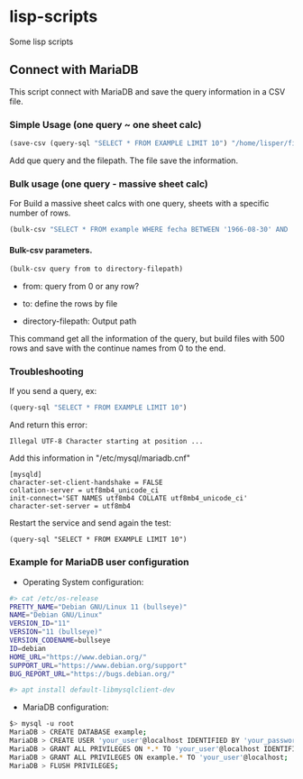 # lisp-scripts
Some lisp scripts

## Connect with MariaDB

This script connect with MariaDB and save the query information in a CSV file.

### Simple Usage (one query ~ one sheet calc)

```lisp
(save-csv (query-sql "SELECT * FROM EXAMPLE LIMIT 10") "/home/lisper/first_10.csv")
```

Add que query and the filepath. The file save the information.


### Bulk usage (one query - massive sheet calc)

For Build a massive sheet calcs with one query, sheets with a specific number of rows.

```lisp
(bulk-csv "SELECT * FROM example WHERE fecha BETWEEN '1966-08-30' AND '1976-08-30'" 0 500 "/home/lisper/output-sheets")
```

#### Bulk-csv parameters.

```lisp
(bulk-csv query from to directory-filepath)
```

* from: query from 0 or any row?

* to: define the rows by file

* directory-filepath: Output path


This command get all the information of the query, but build files with 500 rows and save with the continue names from 0 to the end.

### Troubleshooting

If you send a query, ex:

```lisp
(query-sql "SELECT * FROM EXAMPLE LIMIT 10")
```

And return this error:

```
Illegal UTF-8 Character starting at position ...
```

Add this information in "/etc/mysql/mariadb.cnf"

```
[mysqld]
character-set-client-handshake = FALSE
collation-server = utf8mb4_unicode_ci
init-connect='SET NAMES utf8mb4 COLLATE utf8mb4_unicode_ci'
character-set-server = utf8mb4
```


Restart the service and send again the test:

```
(query-sql "SELECT * FROM EXAMPLE LIMIT 10")
```

### Example for MariaDB user configuration

* Operating System configuration:

```bash
#> cat /etc/os-release
PRETTY_NAME="Debian GNU/Linux 11 (bullseye)"
NAME="Debian GNU/Linux"
VERSION_ID="11"
VERSION="11 (bullseye)"
VERSION_CODENAME=bullseye
ID=debian
HOME_URL="https://www.debian.org/"
SUPPORT_URL="https://www.debian.org/support"
BUG_REPORT_URL="https://bugs.debian.org/"

#> apt install default-libmysqlclient-dev
```

* MariaDB configuration:

```bash
$> mysql -u root
MariaDB > CREATE DATABASE example;
MariaDB > CREATE USER 'your_user'@localhost IDENTIFIED BY 'your_password';
MariaDB > GRANT ALL PRIVILEGES ON *.* TO 'your_user'@localhost IDENTIFIED BY 'your_password';
MariaDB > GRANT ALL PRIVILEGES ON example.* TO 'your_user'@localhost;
MariaDB > FLUSH PRIVILEGES;
```